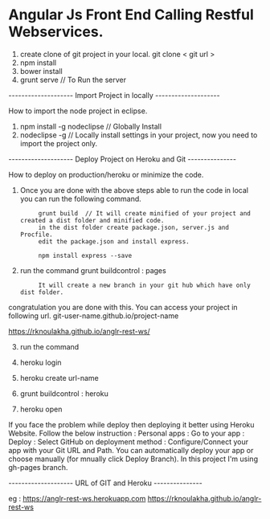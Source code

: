 # Angular Js Front End Calling Restful Webservices.


1. create clone of git project in your local.
   git clone < git url >
2. npm install
3. bower install
4. grunt serve // To Run the server

-------------------- Import Project in locally --------------------

How to import the node project in eclipse.

1. npm install -g nodeclipse // Globally  Install
2. nodeclipse -g // Locally install settings in your project, now you need to import the project only.

-------------------- Deploy Project on Heroku and Git ---------------

How to deploy on production/heroku or minimize the code.

1. Once you are done with the above steps able to run the code in local you can run the following command.

            grunt build  // It will create minified of your project and created a dist folder and minified code.
			in the dist folder create package.json, server.js and Procfile.
			edit the package.json and install express.
			
			npm install express --save
			
2. run the command grunt buildcontrol : pages	
          
            It will create a new branch in your git hub which have only dist folder.

congratulation you are done with this. You can access your project in following url. git-user-name.github.io/project-name

https://rknoulakha.github.io/anglr-rest-ws/			
			
3. run the command 

1. heroku login
2. heroku create url-name
3. grunt buildcontrol : heroku
4. heroku open

If you face the problem while deploy then deploying it better using Heroku Website. Follow the below instruction :
Personal apps : Go to your app : Deploy : Select GitHub on deployment method : Configure/Connect your app  with your Git URL and Path. 
You can automatically deploy your app or choose manually (for mnually click Deploy Branch). In this project I'm using gh-pages branch.

-------------------- URL of GIT and Heroku ---------------
		
eg : https://anglr-rest-ws.herokuapp.com
	 https://rknoulakha.github.io/anglr-rest-ws
	
			


